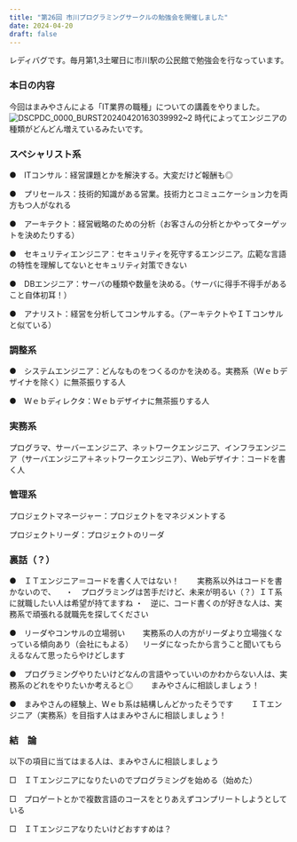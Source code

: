 ```yaml
---
title: "第26回 市川プログラミングサークルの勉強会を開催しました"
date: 2024-04-20
draft: false
---
```


レディバグです。毎月第1,3土曜日に市川駅の公民館で勉強会を行なっています。

### 本日の内容

今回はまみやさんによる「IT業界の職種」についての講義をやりました。
![DSCPDC_0000_BURST20240420163039992~2](https://github.com/ichikawapc/website/assets/126033194/a20204ea-462f-451f-8fb3-d7d3ea9f0650)
時代によってエンジニアの種類がどんどん増えているみたいです。


### スペシャリスト系

●　ITコンサル：経営課題とかを解決する。大変だけど報酬も◎

●　プリセールス：技術的知識がある営業。技術力とコミュニケーション力を両方もつ人がなれる

●　アーキテクト：経営戦略のための分析（お客さんの分析とかやってターゲットを決めたりする）

●　セキュリティエンジニア：セキュリティを死守するエンジニア。広範な言語の特性を理解してないとセキュリティ対策できない

●　DBエンジニア：サーバの種類や数量を決める。（サーバに得手不得手があること自体初耳！）

●　アナリスト：経営を分析してコンサルする。（アーキテクトやＩＴコンサルと似ている）

### 調整系

●　システムエンジニア：どんなものをつくるのかを決める。実務系（Ｗｅｂデザイナを除く）に無茶振りする人

●　Ｗｅｂディレクタ：Ｗｅｂデザイナに無茶振りする人

### 実務系

プログラマ、サーバーエンジニア、ネットワークエンジニア、インフラエンジニア（サーバエンジニア＋ネットワークエンジニア）、Webデザイナ：コードを書く人

### 管理系

プロジェクトマネージャー：プロジェクトをマネジメントする

プロジェクトリーダ：プロジェクトのリーダ

### 裏話（？）

●　ＩＴエンジニア＝コードを書く人ではない！
　　実務系以外はコードを書かないので、
  　・　プログラミングは苦手だけど、未来が明るい（？）ＩＴ系に就職したい人は希望が持てますね
    ・　逆に、コード書くのが好きな人は、実務系で頑張れる就職先を探してください

●　リーダやコンサルの立場弱い
　　実務系の人の方がリーダより立場強くなっている傾向あり（会社にもよる）
  　リーダになったから言うこと聞いてもらえるなんて思ったらやけどします

●　プログラミングやりたいけどなんの言語やっていいのかわからない人は、実務系のどれをやりたいか考えると◎
　　まみやさんに相談しましょう！

●　まみやさんの経験上、Ｗｅｂ系は結構しんどかったそうです
　　ＩＴエンジニア（実務系）を目指す人はまみやさんに相談しましょう！

### 結　論
以下の項目に当てはまる人は、まみやさんに相談しましょう

□　ＩＴエンジニアになりたいのでプログラミングを始める（始めた）

□　プロゲートとかで複数言語のコースをとりあえずコンプリートしようとしている

□　ＩＴエンジニアなりたいけどおすすめは？
